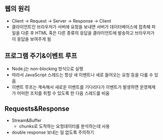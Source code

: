 ## 웹의 원리 
* Client -> Request -> Server -> Response -> Client
* 클라이언트인 브라우저가 서버에 요청을 보내면 서버가 데이터베이스에 접촉해 파일을 다룬 후 HTML 혹은 다른 종류의 응답을 클라이언트에 발송하고 브라우저가 이 응답을 보여주게 됨

## 프로그램 주기&이벤트 루프 
* Node.j는 non-blocking 방식으로 실행
* 따라서 JavaScript 스레드는 항상 새 이벤트나 새로 들어오는 요청 등을 다룰 수 있음
* 이벤트 루프는 계속해서 새로운 이벤트를 기다리다가 이벤트가 발생하면 운영체제가 어떠한 조치를 취할 수 있도록 한 다음 스레드를 비움 

## Requests&Response
* Stream&Buffer 
    * chunks로 도착하는 요청데이터를 분석하는데 사용
* double response 보내는 일 없도록 주의하기